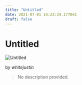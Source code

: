 ```yaml
---
title: "Untitled"
date: 2021-07-01 14:23:24.177041
draft: false
---
```


# Untitled

![Untitled](../images/cdb12471-daa1-11eb-aab8-60f262b60b65.png)

by *whitejustin*



> No description provided.
